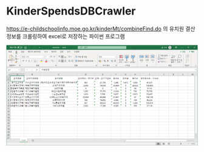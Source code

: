 # KinderSpendsDBCrawler
https://e-childschoolinfo.moe.go.kr/kinderMt/combineFind.do 의 유치원 결산정보를 크롤링하여 excel로 저장하는 파이썬 프로그램

![capture](./capture.PNG)
